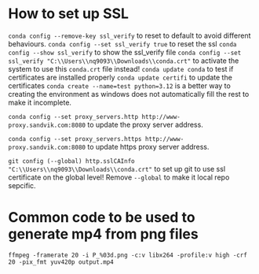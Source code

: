 # How to set up SSL
`conda config --remove-key ssl_verify` to reset to default to avoid different behaviours.
`conda config --set ssl_verify true` to reset the ssl
`conda config --show ssl_verify` to show the ssl_verify file
`conda config --set ssl_verify "C:\\Users\\nq9093\\Downloads\\conda.crt"` to activate the system to use this `conda.crt` file instead!
`conda update conda` to test if certificates are installed properly
`conda update certifi` to update the certificates
`conda create --name=test python=3.12` is a better way to creating the environment as windows does not automatically fill the rest to make it incomplete.

`conda config --set proxy_servers.http http://www-proxy.sandvik.com:8080` to update the proxy server address.

`conda config --set proxy_servers.https http://www-proxy.sandvik.com:8080` to update https proxy server address.

`git config (--global) http.sslCAInfo "C:\\Users\\nq9093\\Downloads\\conda.crt"` to set up git to use ssl certificate on the global level! Remove `--global` to make it local repo sepcific.

# Common code to be used to generate mp4 from png files
`ffmpeg -framerate 20 -i P_%03d.png -c:v libx264 -profile:v high -crf 20 -pix_fmt yuv420p output.mp4`
